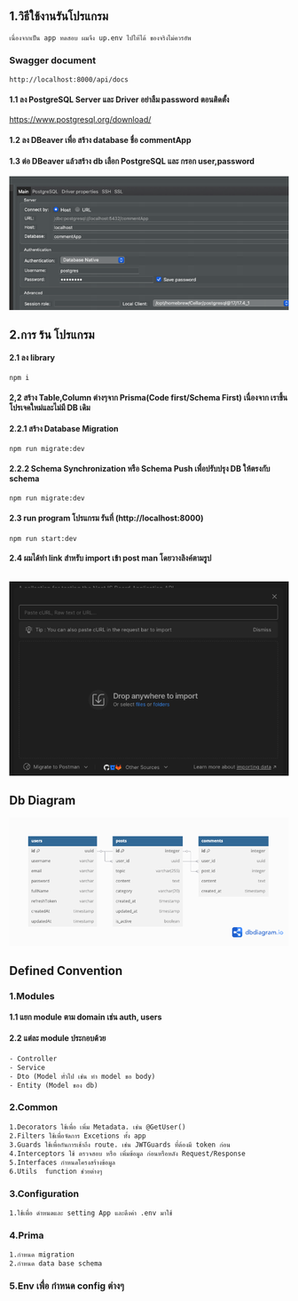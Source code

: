 ## 1.วิธีใช้งานรันโปรแกรม
```
เนื่องจากเป็น app ทดสอบ ผมจึง up.env ไปให้ได้ ของจริงไม่ควรอัพ
```

### Swagger document
```
http://localhost:8000/api/docs
```

#### 1.1 ลง PostgreSQL Server และ Driver   อย่าลืม password ตอนติดตั้ง
https://www.postgresql.org/download/


#### 1.2 ลง DBeaver เพื่อ สร้าง database ชื่อ commentApp

#### 1.3 ต่อ DBeaver แล้วสร้าง db เลือก PostgreSQL และ กรอก user,password
![alt text](image.png)


## 2.การ ร้น โปรแกรม

#### 2.1 ลง library
```
npm i
```

#### 2,2 สร้าง Table,Column ต่างๆจาก Prisma(Code first/Schema First) เนื่องจาก เราขึ้นโปรเจคใหม่และไม่มี DB เดิม

#### 2.2.1 สร้าง Database Migration
```
npm run migrate:dev
```

#### 2.2.2 Schema Synchronization หรือ Schema Push เพื่อปรับปรุง DB ให้ตรงกับ schema
```
npm run migrate:dev
```

#### 2.3 run program  โปรแกรม รันที่ (http://localhost:8000)
```
npm run start:dev
```

#### 2.4 ผมได้ทำ link สำหรับ import เข้า post man โดยวางลิงค์ตามรูป
```

```
![alt text](image-1.png)

## Db Diagram
![alt text](diagram.png)




## Defined Convention

### 1.Modules
#### 1.1 แยก module ตาม domain เช่น auth, users
#### 2.2 แต่ละ module ประกอบด้วย
```
- Controller
- Service
- Dto (Model ทั่วไป เช่น ทำ model ขอ body)
- Entity (Model ของ db)
```


### 2.Common
```
1.Decorators ใช้เพื่อ เพิ่ม Metadata. เช่น @GetUser()
2.Filters ใช้เพื่อจัดการ Excetions ทั้ง app 
3.Guards ใช้เพื่อกันการเช้าถึง route. เช่น JWTGuards ที่ต้องมี token ก่อน
4.Interceptors ใช้ ตรวจสอบ หรือ เพิ่มข้อมูล ก่อนหรือหลัง Request/Response
5.Interfaces กำหนดโครงสร้างข้อมูล
6.Utils  function ช่วยต่างๆ
```

### 3.Configuration
```
1.ใช้เพื่อ ดำหนดและ setting App และดึงค่า .env มาใช้
```

### 4.Prima
```
1.กำหนด migration
2.กำหนด data base schema
```

### 5.Env เพื่อ กำหนด config ต่างๆ